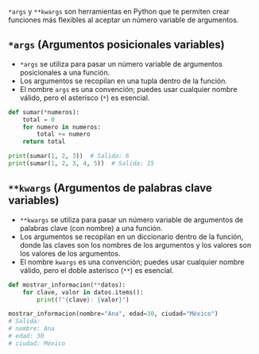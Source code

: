 `*args` y `**kwargs` son herramientas en Python que te permiten crear funciones más flexibles al aceptar un número variable de argumentos.

## `*args` (Argumentos posicionales variables)

- `*args` se utiliza para pasar un número variable de argumentos posicionales a una función.
- Los argumentos se recopilan en una tupla dentro de la función.
- El nombre `args` es una convención; puedes usar cualquier nombre válido, pero el asterisco (`*`) es esencial.

```python
def sumar(*numeros):
    total = 0
    for numero in numeros:
        total += numero
    return total

print(sumar(1, 2, 3))  # Salida: 6
print(sumar(1, 2, 3, 4, 5))  # Salida: 15
```

## `**kwargs` (Argumentos de palabras clave variables)

- `**kwargs` se utiliza para pasar un número variable de argumentos de palabras clave (con nombre) a una función.
- Los argumentos se recopilan en un diccionario dentro de la función, donde las claves son los nombres de los argumentos y los valores son los valores de los argumentos.
- El nombre `kwargs` es una convención; puedes usar cualquier nombre válido, pero el doble asterisco (`**`) es esencial.

```python
def mostrar_informacion(**datos):
    for clave, valor in datos.items():
        print(f"{clave}: {valor}")

mostrar_informacion(nombre="Ana", edad=30, ciudad="México")
# Salida:
# nombre: Ana
# edad: 30
# ciudad: México
```
